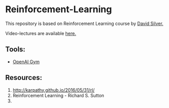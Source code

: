 # Reinforcement-Learning
This repository is based on Reinforcement Learning course by [David Silver.](http://www0.cs.ucl.ac.uk/staff/d.silver/web/Teaching.html)

Video-lectures are available [here.](https://www.youtube.com/watch?v=2pWv7GOvuf0&list=PLqYmG7hTraZDM-OYHWgPebj2MfCFzFObQ)


## Tools:
*  [OpenAI Gym](https://gym.openai.com/)
## Resources:
1. http://karpathy.github.io/2016/05/31/rl/
2. Reinforcement Learning - Richard S. Sutton
3. 
